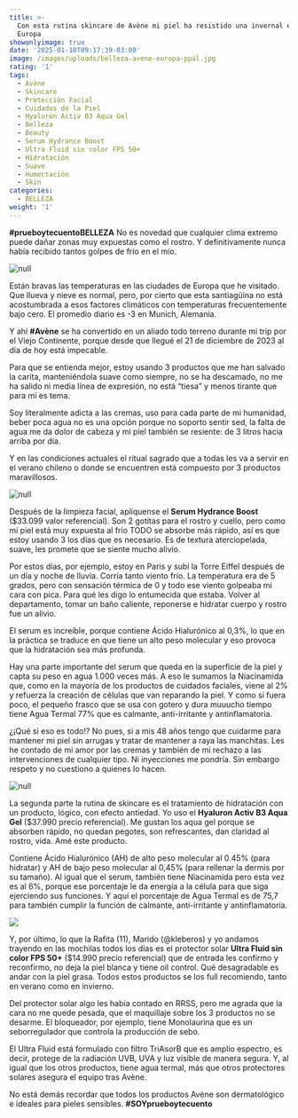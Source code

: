 ```yaml
---
title: >-
  Con esta rutina skincare de Avène mi piel ha resistido una invernal estadía en
  Europa
showonlyimage: true
date: '2025-01-10T09:17:39-03:00'
image: /images/uploads/belleza-avene-europa-ppal.jpg
rating: '1'
tags:
  - Avène
  - Skincare
  - Protección Facial
  - Cuidados de la Piel
  - Hyaluron Activ B3 Aqua Gel
  - Belleza
  - Beauty
  - Serum Hydrance Boost
  - Ultra Fluid sin color FPS 50+
  - Hidratación
  - Suave
  - Humectación
  - Skin
categories:
  - BELLEZA
weight: '1'
---
```

**\#prueboytecuentoBELLEZA** No es novedad que cualquier clima extremo puede dañar zonas muy expuestas como el rostro. Y definitivamente nunca había recibido tantos golpes de frío en el mío.

<!--more-->

![null](/images/uploads/belleza-avene-europa-ppal.jpg)

Están bravas las temperaturas en las ciudades de Europa que he visitado. Que llueva y nieve es normal, pero, por cierto que esta santiagüina no está acostumbrada a esos factores climáticos con temperaturas frecuentemente bajo cero. El promedio diario es -3 en Munich, Alemania.

Y ahí **\#Avène** se ha convertido en un aliado todo terreno durante mi trip por el Viejo Continente, porque desde que llegué el 21 de diciembre de 2023 al día de hoy está impecable.

Para que se entienda mejor, estoy usando 3 productos que me han salvado la carita, manteniéndola suave como siempre, no se ha descamado, no me ha salido ni media línea de expresión, no está “tiesa” y menos tirante que para mí es tema. 

Soy literalmente adicta a las cremas, uso para cada parte de mi humanidad, beber poca agua no es una opción porque no soporto sentir sed, la falta de agua me da dolor de cabeza y mi piel también se resiente: de 3 litros hacia arriba por día.

Y en las condiciones actuales el ritual sagrado que a todas les va a servir en el verano chileno o donde se encuentren está compuesto por 3 productos maravillosos.

![null](/images/uploads/belleza-avene-europa-serum-collage.jpg)

Después de la limpieza facial, aplíquense el **Serum Hydrance Boost** ($33.099 valor referencial). Son 2 gotitas para el rostro y cuello, pero como mi piel está muy expuesta al frío TODO se absorbe más rápido, así es que estoy usando 3 los días que es necesario. Es de textura aterciopelada, suave, les promete que se siente mucho alivio.

Por estos días, por ejemplo, estoy en Paris y subí la Torre Eiffel después de un día y noche de lluvia. Corría tanto viento frío. La temperatura era de 5 grados, pero con sensación térmica de 0 y todo ese viento golpeaba mi cara con pica. Para qué les digo lo entumecida que estaba. Volver al departamento, tomar un baño caliente, reponerse e hidratar cuerpo y rostro fue un alivio.

El serum es increíble, porque contiene Ácido Hialurónico al 0,3%, lo que en la práctica se traduce en que tiene un alto peso molecular y eso provoca que la hidratación sea más profunda.

Hay una parte importante del serum que queda en la superficie de la piel y capta su peso en agua 1.000 veces más. A eso le sumamos la Niacinamida que, como en la mayoría de los productos de cuidados faciales, viene al 2% y refuerza la creación de células que van reparando la piel. Y como si fuera poco, el pequeño frasco que se usa con gotero y dura muuucho tiempo tiene Agua Termal 77% que es calmante, anti-irritante y antinflamatoria.

¿¡Qué si eso es todo!? No pues, si a mis 48 años tengo que cuidarme para mantener mi piel sin arrugas y tratar de mantener a raya las manchitas. Les he contado de mi amor por las cremas y también de mi rechazo a las intervenciones de cualquier tipo. Ni inyecciones me pondría. Sin embargo respeto y no cuestiono a quienes lo hacen. 

![null](/images/uploads/belleza-avene-europa-collage-2.jpg)

La segunda parte la rutina de skincare es el tratamiento de hidratación con un producto, lógico, con efecto antiedad. Yo uso el **Hyaluron Activ B3 Aqua Gel** ($37.990 precio referencial). Me gustan los aqua gel porque se absorben rápido, no quedan pegotes, son refrescantes, dan claridad al rostro, vida. Amé este producto.

Contiene Ácido Hialurónico (AH) de alto peso molecular al 0.45% (para hidratar) y AH de bajo peso molecular al 0,45% (para rellenar la dermis por su tamaño). Al igual que el serum, también tiene Niacinamida pero esta vez es al 6%, porque ese porcentaje le da energía a la célula para que siga ejerciendo sus funciones. Y aquí el porcentaje de Agua Termal es de 75,7 para también cumplir la función de calmante, anti-irritante y antinflamatoria.

![](/images/uploads/belleza-avene-europa-collage-3.jpg)

Y, por último, lo que la Rafita (11), Marido (@kleberos) y yo andamos trayendo en las mochilas todos los días es el protector solar **Ultra Fluid sin color FPS 50+** ($14.990 precio referencial) que de entrada les confirmo y reconfirmo, no deja la piel blanca y tiene oil control. Qué desagradable es andar con la piel grasa. Todos estos productos se los full recomiendo, tanto en verano como en invierno.

Del protector solar algo les había contado en RRSS, pero me agrada que la cara no me quede pesada, que el maquillaje sobre los 3 productos no se desarme. El bloqueador, por ejemplo, tiene Monolaurina que es un seborregulador que controla la producción de sebo.

El Ultra Fluid  está formulado con filtro TriAsorB que es amplio espectro, es decir, protege de la radiación UVB, UVA y luz visible de manera segura. Y, al igual que los otros productos, tiene agua termal, más que otros protectores solares asegura el equipo tras Avène. 

No está demás recordar que todos los productos Avène son dermatológico e ideales para pieles sensibles. **\#SOYprueboytecuento**
